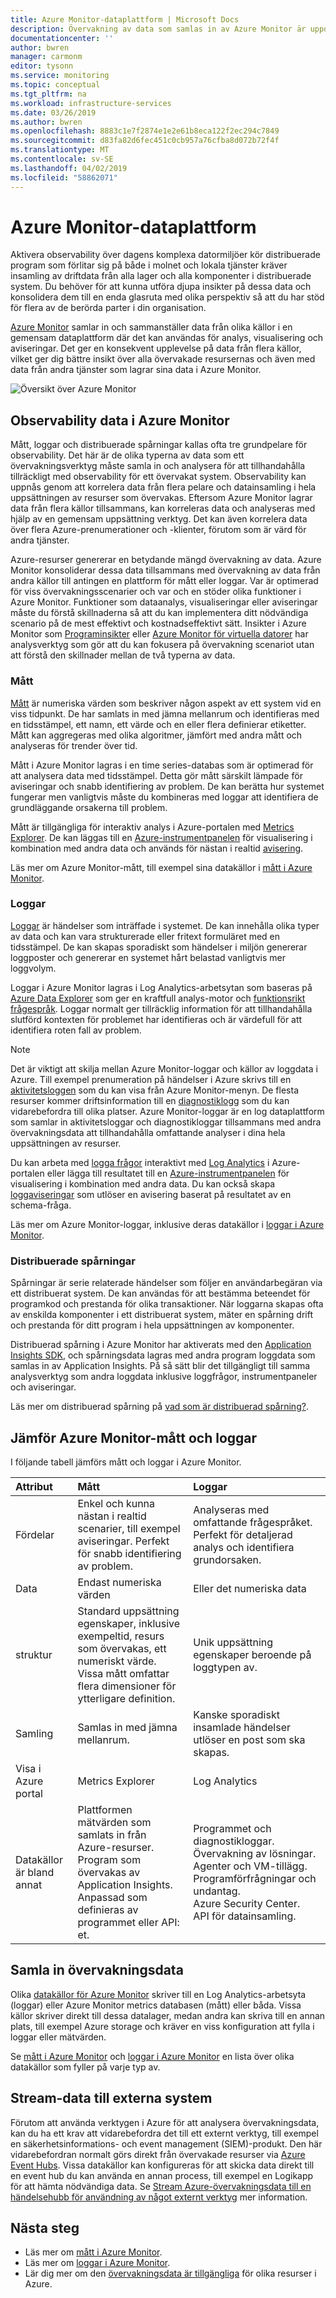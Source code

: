 ```yaml
---
title: Azure Monitor-dataplattform | Microsoft Docs
description: Övervakning av data som samlas in av Azure Monitor är uppdelad i mått som är lätt och kan stödja scenarier i nästan realtid och loggar som används för avancerad analys.
documentationcenter: ''
author: bwren
manager: carmonm
editor: tysonn
ms.service: monitoring
ms.topic: conceptual
ms.tgt_pltfrm: na
ms.workload: infrastructure-services
ms.date: 03/26/2019
ms.author: bwren
ms.openlocfilehash: 8883c1e7f2874e1e2e61b8eca122f2ec294c7849
ms.sourcegitcommit: d83fa82d6fec451c0cb957a76cfba8d072b72f4f
ms.translationtype: MT
ms.contentlocale: sv-SE
ms.lasthandoff: 04/02/2019
ms.locfileid: "58862071"
---
```

# <a name="azure-monitor-data-platform"></a>Azure Monitor-dataplattform

Aktivera observability över dagens komplexa datormiljöer kör distribuerade program som förlitar sig på både i molnet och lokala tjänster kräver insamling av driftdata från alla lager och alla komponenter i distribuerade system. Du behöver för att kunna utföra djupa insikter på dessa data och konsolidera dem till en enda glasruta med olika perspektiv så att du har stöd för flera av de berörda parter i din organisation.

[Azure Monitor](../overview.md) samlar in och sammanställer data från olika källor i en gemensam dataplattform där det kan användas för analys, visualisering och aviseringar. Det ger en konsekvent upplevelse på data från flera källor, vilket ger dig bättre insikt över alla övervakade resursernas och även med data från andra tjänster som lagrar sina data i Azure Monitor.


![Översikt över Azure Monitor](media/data-platform/overview.png)

## <a name="observability-data-in-azure-monitor"></a>Observability data i Azure Monitor
Mått, loggar och distribuerade spårningar kallas ofta tre grundpelare för observability. Det här är de olika typerna av data som ett övervakningsverktyg måste samla in och analysera för att tillhandahålla tillräckligt med observability för ett övervakat system. Observability kan uppnås genom att korrelera data från flera pelare och datainsamling i hela uppsättningen av resurser som övervakas. Eftersom Azure Monitor lagrar data från flera källor tillsammans, kan korreleras data och analyseras med hjälp av en gemensam uppsättning verktyg. Det kan även korrelera data över flera Azure-prenumerationer och -klienter, förutom som är värd för andra tjänster.

Azure-resurser genererar en betydande mängd övervakning av data. Azure Monitor konsoliderar dessa data tillsammans med övervakning av data från andra källor till antingen en plattform för mått eller loggar. Var är optimerad för viss övervakningsscenarier och var och en stöder olika funktioner i Azure Monitor. Funktioner som dataanalys, visualiseringar eller aviseringar måste du förstå skillnaderna så att du kan implementera ditt nödvändiga scenario på de mest effektivt och kostnadseffektivt sätt. Insikter i Azure Monitor som [Programinsikter](../app/app-insights-overview.md) eller [Azure Monitor för virtuella datorer](../insights/vminsights-overview.md) har analysverktyg som gör att du kan fokusera på övervakning scenariot utan att förstå den skillnader mellan de två typerna av data. 


### <a name="metrics"></a>Mått
[Mått](data-platform-metrics.md) är numeriska värden som beskriver någon aspekt av ett system vid en viss tidpunkt. De har samlats in med jämna mellanrum och identifieras med en tidsstämpel, ett namn, ett värde och en eller flera definierar etiketter. Mått kan aggregeras med olika algoritmer, jämfört med andra mått och analyseras för trender över tid. 

Mått i Azure Monitor lagras i en time series-databas som är optimerad för att analysera data med tidsstämpel. Detta gör mått särskilt lämpade för aviseringar och snabb identifiering av problem. De kan berätta hur systemet fungerar men vanligtvis måste du kombineras med loggar att identifiera de grundläggande orsakerna till problem.

Mått är tillgängliga för interaktiv analys i Azure-portalen med [Metrics Explorer](../app/metrics-explorer.md). De kan läggas till en [Azure-instrumentpanelen](../learn/tutorial-app-dashboards.md) för visualisering i kombination med andra data och används för nästan i realtid [avisering](alerts-metric.md).

Läs mer om Azure Monitor-mått, till exempel sina datakällor i [mått i Azure Monitor](data-platform-metrics.md).

### <a name="logs"></a>Loggar
[Loggar](data-platform-logs.md) är händelser som inträffade i systemet. De kan innehålla olika typer av data och kan vara strukturerade eller fritext formuläret med en tidsstämpel. De kan skapas sporadiskt som händelser i miljön genererar loggposter och genererar en systemet hårt belastad vanligtvis mer loggvolym.

Loggar i Azure Monitor lagras i Log Analytics-arbetsytan som baseras på [Azure Data Explorer](/azure/data-explorer/) som ger en kraftfull analys-motor och [funktionsrikt frågespråk](/azure/kusto/query/). Loggar normalt ger tillräcklig information för att tillhandahålla slutförd kontexten för problemet har identifieras och är värdefull för att identifiera roten fall av problem.

> [!NOTE]
> Det är viktigt att skilja mellan Azure Monitor-loggar och källor av loggdata i Azure. Till exempel prenumeration på händelser i Azure skrivs till en [aktivitetsloggen](activity-logs-overview.md) som du kan visa från Azure Monitor-menyn. De flesta resurser kommer driftsinformation till en [diagnostiklogg](diagnostic-logs-overview.md) som du kan vidarebefordra till olika platser. Azure Monitor-loggar är en log dataplattform som samlar in aktivitetsloggar och diagnostikloggar tillsammans med andra övervakningsdata att tillhandahålla omfattande analyser i dina hela uppsättningen av resurser.


 Du kan arbeta med [logga frågor](../log-query/log-query-overview.md) interaktivt med [Log Analytics](../log-query/portals.md) i Azure-portalen eller lägga till resultatet till en [Azure-instrumentpanelen](../learn/tutorial-app-dashboards.md) för visualisering i kombination med andra data. Du kan också skapa [loggaviseringar](alerts-log.md) som utlöser en avisering baserat på resultatet av en schema-fråga.

Läs mer om Azure Monitor-loggar, inklusive deras datakällor i [loggar i Azure Monitor](data-platform-logs.md).

### <a name="distributed-traces"></a>Distribuerade spårningar
Spårningar är serie relaterade händelser som följer en användarbegäran via ett distribuerat system. De kan användas för att bestämma beteendet för programkod och prestanda för olika transaktioner. När loggarna skapas ofta av enskilda komponenter i ett distribuerat system, mäter en spårning drift och prestanda för ditt program i hela uppsättningen av komponenter.

Distribuerad spårning i Azure Monitor har aktiverats med den [Application Insights SDK](../app/distributed-tracing.md), och spårningsdata lagras med andra program loggdata som samlas in av Application Insights. På så sätt blir det tillgängligt till samma analysverktyg som andra loggdata inklusive loggfrågor, instrumentpaneler och aviseringar.

Läs mer om distribuerad spårning på [vad som är distribuerad spårning?](../app/distributed-tracing.md).


## <a name="compare-azure-monitor-metrics-and-logs"></a>Jämför Azure Monitor-mått och loggar

I följande tabell jämförs mått och loggar i Azure Monitor.

| Attribut  | Mått | Loggar |
|:---|:---|:---|
| Fördelar | Enkel och kunna nästan i realtid scenarier, till exempel aviseringar. Perfekt för snabb identifiering av problem. | Analyseras med omfattande frågespråket. Perfekt för detaljerad analys och identifiera grundorsaken. |
| Data | Endast numeriska värden | Eller det numeriska data |
| struktur | Standard uppsättning egenskaper, inklusive exempeltid, resurs som övervakas, ett numeriskt värde. Vissa mått omfattar flera dimensioner för ytterligare definition. | Unik uppsättning egenskaper beroende på loggtypen av. |
| Samling | Samlas in med jämna mellanrum. | Kanske sporadiskt insamlade händelser utlöser en post som ska skapas. |
| Visa i Azure portal | Metrics Explorer | Log Analytics |
| Datakällor är bland annat | Plattformen mätvärden som samlats in från Azure-resurser.<br>Program som övervakas av Application Insights.<br>Anpassad som definieras av programmet eller API: et. | Programmet och diagnostikloggar.<br>Övervakning av lösningar.<br>Agenter och VM-tillägg.<br>Programförfrågningar och undantag.<br>Azure Security Center.<br>API för datainsamling. |

## <a name="collect-monitoring-data"></a>Samla in övervakningsdata
Olika [datakällor för Azure Monitor](data-sources.md) skriver till en Log Analytics-arbetsyta (loggar) eller Azure Monitor metrics databasen (mått) eller båda. Vissa källor skriver direkt till dessa datalager, medan andra kan skriva till en annan plats, till exempel Azure storage och kräver en viss konfiguration att fylla i loggar eller mätvärden. 

Se [mått i Azure Monitor](data-platform-metrics.md) och [loggar i Azure Monitor](data-platform-logs.md) en lista över olika datakällor som fyller på varje typ av.


## <a name="stream-data-to-external-systems"></a>Stream-data till externa system
Förutom att använda verktygen i Azure för att analysera övervakningsdata, kan du ha ett krav att vidarebefordra det till ett externt verktyg, till exempel en säkerhetsinformations- och event management (SIEM)-produkt. Den här vidarebefordran normalt görs direkt från övervakade resurser via [Azure Event Hubs](/azure/event-hubs/). Vissa datakällor kan konfigureras för att skicka data direkt till en event hub du kan använda en annan process, till exempel en Logikapp för att hämta nödvändiga data. Se [Stream Azure-övervakningsdata till en händelsehubb för användning av något externt verktyg](stream-monitoring-data-event-hubs.md) mer information.



## <a name="next-steps"></a>Nästa steg

- Läs mer om [mått i Azure Monitor](data-platform-metrics.md).
- Läs mer om [loggar i Azure Monitor](data-platform-logs.md).
- Lär dig mer om den [övervakningsdata är tillgängliga](data-sources.md) för olika resurser i Azure.
